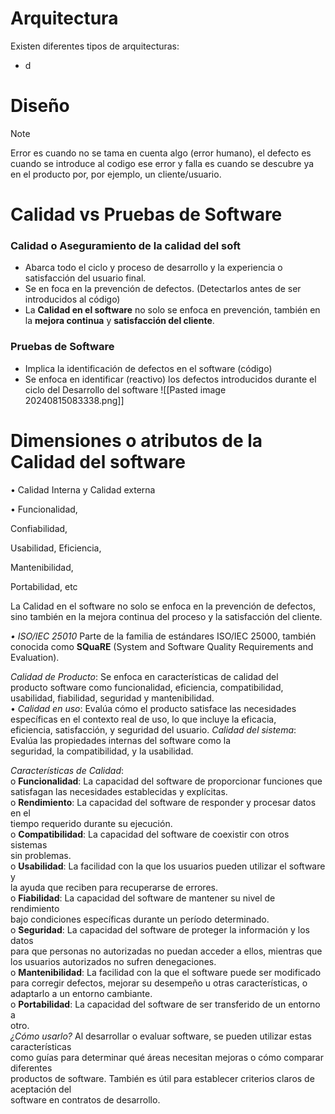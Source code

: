 # Arquitectura
Existen diferentes tipos de arquitecturas:
- d


# Diseño

>[!note] 
>Error es cuando no se tama en cuenta algo (error humano), el defecto es cuando se introduce al codigo ese error y falla es cuando se descubre ya en el producto por, por ejemplo, un cliente/usuario.

# Calidad vs Pruebas de Software
### Calidad o Aseguramiento de la calidad del soft
- Abarca todo el ciclo y proceso de desarrollo y la experiencia o satisfacción del usuario final.
- Se en foca en la prevención de defectos. (Detectarlos antes de ser introducidos al código)
- La **Calidad en el software** no solo se enfoca en prevención, también en la **mejora continua** y **satisfacción del cliente**.
### Pruebas de Software
- Implica la identificación de defectos en el software (código)
- Se enfoca en identificar (reactivo) los defectos introducidos durante el ciclo del Desarrollo del software
![[Pasted image 20240815083338.png]]

# Dimensiones o atributos de la Calidad del software
• Calidad Interna y Calidad externa

• Funcionalidad,

Confiabilidad,

Usabilidad, Eficiencia,

Mantenibilidad,

Portabilidad, etc

La Calidad en el software no solo se enfoca en la prevención de defectos, sino
también en la mejora continua del proceso y
la satisfacción del cliente.

*• ISO/IEC 25010*
Parte de la familia de estándares ISO/IEC 25000, también
conocida como **SQuaRE** (System and Software Quality Requirements and Evaluation).

*Calidad de Producto*: Se enfoca en características de calidad del  
producto software como funcionalidad, eficiencia, compatibilidad,  
usabilidad, fiabilidad, seguridad y mantenibilidad.  
• *Calidad en uso*: Evalúa cómo el producto satisface las necesidades  
específicas en el contexto real de uso, lo que incluye la eficacia,  
eficiencia, satisfacción, y seguridad del usuario.
*Calidad del sistema*: Evalúa las propiedades internas del software como la  
seguridad, la compatibilidad, y la usabilidad.

*Características de Calidad*:  
o **Funcionalidad**: La capacidad del software de proporcionar funciones que  
satisfagan las necesidades establecidas y explícitas.  
o **Rendimiento**: La capacidad del software de responder y procesar datos en el  
tiempo requerido durante su ejecución.  
o **Compatibilidad**: La capacidad del software de coexistir con otros sistemas  
sin problemas.  
o **Usabilidad**: La facilidad con la que los usuarios pueden utilizar el software y  
la ayuda que reciben para recuperarse de errores.  
o **Fiabilidad**: La capacidad del software de mantener su nivel de rendimiento  
bajo condiciones específicas durante un período determinado.  
o **Seguridad**: La capacidad del software de proteger la información y los datos  
para que personas no autorizadas no puedan acceder a ellos, mientras que  
los usuarios autorizados no sufren denegaciones.  
o **Mantenibilidad**: La facilidad con la que el software puede ser modificado  
para corregir defectos, mejorar su desempeño u otras características, o  
adaptarlo a un entorno cambiante.  
o **Portabilidad**: La capacidad del software de ser transferido de un entorno a  
otro.  
*¿Cómo usarlo?* Al desarrollar o evaluar software, se pueden utilizar estas características  
como guías para determinar qué áreas necesitan mejoras o cómo comparar diferentes  
productos de software. También es útil para establecer criterios claros de aceptación del  
software en contratos de desarrollo.